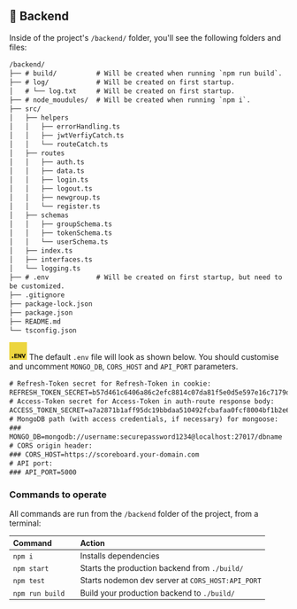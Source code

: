 

## :white_square_button: Backend

Inside of the project's `/backend/` folder, you'll see the following folders and files:

```
/backend/
├── # build/          # Will be created when running `npm run build`.
├── # log/            # Will be created on first startup.
│   # └── log.txt     # Will be created on first startup.
├── # node_moudules/  # Will be created when running `npm i`.
├── src/
│   ├── helpers
│   │   ├── errorHandling.ts
│   │   ├── jwtVerfiyCatch.ts
│   │   └── routeCatch.ts
│   ├── routes
│   │   ├── auth.ts
│   │   ├── data.ts
│   │   ├── login.ts
│   │   ├── logout.ts
│   │   ├── newgroup.ts
│   │   └── register.ts
│   ├── schemas
│   │   ├── groupSchema.ts
│   │   ├── tokenSchema.ts
│   │   └── userSchema.ts
│   ├── index.ts
│   ├── interfaces.ts
│   └── logging.ts
├── # .env            # Will be created on first startup, but need to be customized.
├── .gitignore
├── package-lock.json
├── package.json
├── README.md
└── tsconfig.json
```

<img src="https://raw.githubusercontent.com/motdotla/dotenv/master/dotenv.png" alt="icon" width="32"/> The default `.env` file will look as shown below. You should customise and uncomment `MONGO_DB`, `CORS_HOST` and `API_PORT` parameters.

```
# Refresh-Token secret for Refresh-Token in cookie:
REFRESH_TOKEN_SECRET=b57d461c6406a86c2efc8814c07da81f5e0d5e597e16c7179d36935a01cb65797f2acde16423fc07da153c56f3d3b70cee3cb25db958fef2523b9bb1ed9b3c14
# Access-Token secret for Access-Token in auth-route response body:
ACCESS_TOKEN_SECRET=a7a2871b1aff95dc19bbdaa510492fcbafaa0fcf8004bf1b2e648cd406596f5a24bdae4cc05f5fe59b75cd712af2237e13ebc08b5b8145182d90a62328d7a81c
# MongoDB path (with access credentials, if necessary) for mongoose:
### MONGO_DB=mongodb://username:securepassword1234@localhost:27017/dbname
# CORS origin header:
### CORS_HOST=https://scoreboard.your-domain.com
# API port:
### API_PORT=5000
```

### Commands to operate

All commands are run from the `/backend` folder of the project, from a terminal:

| Command           | Action                                           |
|:----------------  |:------------------------------------------------ |
| `npm i`           | Installs dependencies                            |
| `npm start      ` | Starts the production backend from `./build/`    |
| `npm test`        | Starts nodemon dev server at `CORS_HOST:API_PORT`|
| `npm run build`   | Build your production backend to `./build/`      |
